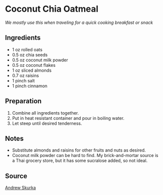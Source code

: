 # Coconut Chia Oatmeal
_We mostly use this when traveling for a quick cooking breakfast or snack_

## Ingredients

- 1 oz rolled oats
- 0.5 oz chia seeds
- 0.5 oz coconut milk powder
- 0.5 oz coconut flakes
- 1 oz sliced almonds
- 0.7 oz raisins
- 1 pinch salt
- 1 pinch cinnamon

## Preparation

1. Combine all ingredients together.
2. Put in heat resistant container and pour in boiling water.
3. Let steep until desired tenderness.

## Notes
- Substitute almonds and raisins for other fruits and nuts as desired.
- Coconut milk powder can be hard to find. My brick-and-mortar source is a Thai grocery store, but it has some sucralose added, so not ideal.

## Source

[Andrew Skurka](https://andrewskurka.com/breakfast-recipe-coconut-chia-oatmeal/)
